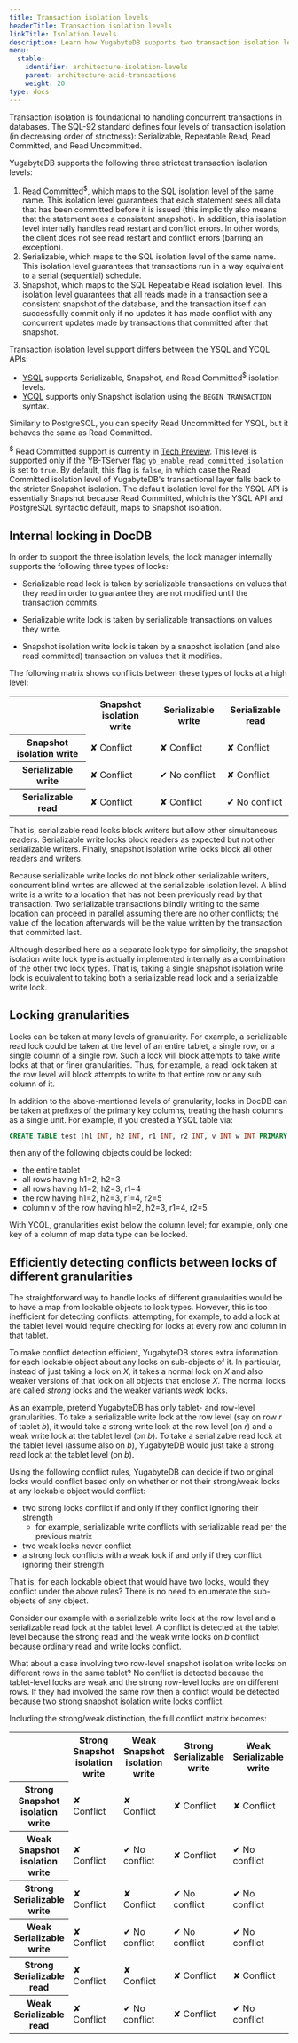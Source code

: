 ```yaml
---
title: Transaction isolation levels
headerTitle: Transaction isolation levels
linkTitle: Isolation levels
description: Learn how YugabyteDB supports two transaction isolation levels Snapshot Isolation and Serializable.
menu:
  stable:
    identifier: architecture-isolation-levels
    parent: architecture-acid-transactions
    weight: 20
type: docs
---
```


Transaction isolation is foundational to handling concurrent transactions in databases. The SQL-92 standard defines four levels of transaction isolation (in decreasing order of strictness): Serializable, Repeatable Read, Read Committed, and Read Uncommitted.

YugabyteDB supports the following three strictest transaction isolation levels:

1. Read Committed<sup>$</sup>, which maps to the SQL isolation level of the same name. This isolation level guarantees that each statement sees all data that has been committed before it is issued (this implicitly also means that the statement sees a consistent snapshot). In addition, this isolation level internally handles read restart and conflict errors. In other words, the client does not see read restart and conflict errors (barring an exception).
2. Serializable, which maps to the SQL isolation level of the same name. This isolation level guarantees that transactions run in a way equivalent to a serial (sequential) schedule.
3. Snapshot, which maps to the SQL Repeatable Read isolation level. This isolation level guarantees that all reads made in a transaction see a consistent snapshot of the database, and the transaction itself can successfully commit only if no updates it has made conflict with any concurrent updates made by transactions that committed after that snapshot.

Transaction isolation level support differs between the YSQL and YCQL APIs:

- [YSQL](../../../api/ysql/) supports Serializable, Snapshot, and Read Committed<sup>$</sup> isolation levels.
- [YCQL](../../../api/ycql/dml_transaction/) supports only Snapshot isolation using the `BEGIN TRANSACTION` syntax.

Similarly to PostgreSQL, you can specify Read Uncommitted for YSQL, but it behaves the same as Read Committed.

<sup>$</sup> Read Committed support is currently in [Tech Preview](/preview/releases/versioning/#feature-availability). This level is supported only if the YB-TServer flag `yb_enable_read_committed_isolation` is set to `true`. By default, this flag is `false`, in which case the Read Committed isolation level of YugabyteDB's transactional layer falls back to the stricter Snapshot isolation. The default isolation level for the YSQL API is essentially Snapshot because Read Committed, which is the YSQL API and PostgreSQL syntactic default, maps to Snapshot isolation.

## Internal locking in DocDB

In order to support the three isolation levels, the lock manager internally supports the following three types of locks:

- Serializable read lock is taken by serializable transactions on values that they read in order to guarantee they are not modified until the transaction commits.

- Serializable write lock is taken by serializable transactions on values they write.

- Snapshot isolation write lock is taken by a snapshot isolation (and also read committed) transaction on values that it modifies.

The following matrix shows conflicts between these types of locks at a high level:

<table>
  <tbody>
    <tr>
      <th></th>
      <th>Snapshot isolation write</th>
      <th>Serializable write</th>
      <th>Serializable read</th>
    </tr>
    <tr>
      <th>Snapshot isolation write</th>
      <td class="txn-conflict">&#x2718; Conflict</td>
      <td class="txn-conflict">&#x2718; Conflict</td>
      <td class="txn-conflict">&#x2718; Conflict</td>
    </tr>
    <tr>
      <th>Serializable write</th>
      <td class="txn-conflict">&#x2718; Conflict</td>
      <td>&#x2714; No conflict</td>
      <td class="txn-conflict">&#x2718; Conflict</td>
    </tr>
    <tr>
      <th>Serializable read</th>
      <td class="txn-conflict">&#x2718; Conflict</td>
      <td class="txn-conflict">&#x2718; Conflict</td>
      <td>&#x2714; No conflict</td>
    </tr>
  </tbody>
</table>

That is, serializable read locks block writers but allow other simultaneous readers.  Serializable write locks block readers as expected but not other serializable writers.  Finally, snapshot isolation write locks block all other readers and writers.

Because serializable write locks do not block other serializable writers, concurrent blind writes are allowed at the serializable isolation level.  A blind write is a write to a location that has not been previously read by that transaction.  Two serializable transactions blindly writing to the same location can proceed in parallel assuming there are no other conflicts; the value of the location afterwards will be the value written by the transaction that committed last.

Although described here as a separate lock type for simplicity, the snapshot isolation write lock type is actually implemented internally as a combination of the other two lock types.  That is, taking a single snapshot isolation write lock is equivalent to taking both a serializable read lock and a serializable write lock.

## Locking granularities

Locks can be taken at many levels of granularity.  For example, a serializable read lock could be taken at the level of an entire tablet, a single row, or a single column of a single row.  Such a lock will block attempts to take write locks at that or finer granularities. Thus, for example, a read lock taken at the row level will block attempts to write to that entire row or any sub column of it.

In addition to the above-mentioned levels of granularity, locks in DocDB can be taken at  prefixes of the primary key columns, treating the hash columns as a single unit.  For example, if you created a YSQL table via:

```sql
CREATE TABLE test (h1 INT, h2 INT, r1 INT, r2 INT, v INT w INT PRIMARY KEY ((h1,h2) HASH, r1 ASC, r2 ASC);
```

then any of the following objects could be locked:

- the entire tablet
- all rows having h1=2, h2=3
- all rows having h1=2, h2=3, r1=4
- the row having h1=2, h2=3, r1=4, r2=5
- column v of the row having h1=2, h2=3, r1=4, r2=5

With YCQL, granularities exist below the column level; for example, only one key of a column of map data type can be locked.

## Efficiently detecting conflicts between locks of different granularities

The straightforward way to handle locks of different granularities would be to have a map from lockable objects to lock types.  However, this is too inefficient for detecting conflicts: attempting, for example, to add a lock at the tablet level would require checking for locks at every row and column in that tablet.

To make conflict detection efficient, YugabyteDB stores extra information for each lockable object about any locks on sub-objects of it.  In particular, instead of just taking a lock on _X_, it takes a normal lock on _X_ and also weaker versions of that lock on all objects that enclose _X_.  The normal locks are called _strong_ locks and the weaker variants _weak_ locks.

As an example, pretend YugabyteDB has only tablet- and row-level granularities. To take a serializable write lock at the row level (say on row _r_ of tablet _b_), it would take a strong write lock at the row level (on _r_) and a weak write lock at the tablet level (on _b_).  To take a serializable read lock at the tablet level (assume also on _b_), YugabyteDB would just take a strong read lock at the tablet level (on _b_).

Using the following conflict rules, YugabyteDB can decide if two original locks would conflict based only on whether or not their strong/weak locks at any lockable object would conflict:

- two strong locks conflict if and only if they conflict ignoring their strength
  - for example, serializable write conflicts with serializable read per the previous matrix
- two weak locks never conflict
- a strong lock conflicts with a weak lock if and only if they conflict ignoring their strength

That is, for each lockable object that would have two locks, would they conflict under the above rules?  There is no need to enumerate the sub-objects of any object.

Consider our example with a serializable write lock at the row level and a serializable read lock at the tablet level.  A conflict is detected at the tablet level because the strong read and the weak write locks on _b_ conflict because ordinary read and write locks conflict.

What about a case involving two row-level snapshot isolation write locks on different rows in the same tablet?  No conflict is detected because the tablet-level locks are weak and the strong row-level locks are on different rows. If they had involved the same row then a conflict would be detected because two strong snapshot isolation write locks conflict.

Including the strong/weak distinction, the full conflict matrix becomes:

<table>
  <tbody>
    <tr>
      <th></th>
      <th>Strong Snapshot isolation write</th>
      <th>Weak Snapshot isolation write</th>
      <th>Strong Serializable write</th>
      <th>Weak Serializable write</th>
      <th>Strong Serializable read</th>
      <th>Weak Serializable read</th>
    </tr>
    <tr>
      <th>Strong Snapshot isolation write</th>
      <td class="txn-conflict">&#x2718; Conflict</td>
      <td class="txn-conflict">&#x2718; Conflict</td>
      <td class="txn-conflict">&#x2718; Conflict</td>
      <td class="txn-conflict">&#x2718; Conflict</td>
      <td class="txn-conflict">&#x2718; Conflict</td>
      <td class="txn-conflict">&#x2718; Conflict</td>
    </tr>
    <tr>
      <th>Weak Snapshot isolation write</th>
      <td class="txn-conflict">&#x2718; Conflict</td>
      <td>&#x2714; No conflict</td>
      <td class="txn-conflict">&#x2718; Conflict</td>
      <td>&#x2714; No conflict</td>
      <td class="txn-conflict">&#x2718; Conflict</td>
      <td>&#x2714; No conflict</td>
    </tr>
    <tr>
      <th>Strong Serializable write</th>
      <td class="txn-conflict">&#x2718; Conflict</td>
      <td class="txn-conflict">&#x2718; Conflict</td>
      <td>&#x2714; No conflict</td>
      <td>&#x2714; No conflict</td>
      <td class="txn-conflict">&#x2718; Conflict</td>
      <td class="txn-conflict">&#x2718; Conflict</td>
    </tr>
    <tr>
      <th>Weak Serializable write</th>
      <td class="txn-conflict">&#x2718; Conflict</td>
      <td>&#x2714; No conflict</td>
      <td>&#x2714; No conflict</td>
      <td>&#x2714; No conflict</td>
      <td class="txn-conflict">&#x2718; Conflict</td>
      <td>&#x2714; No conflict</td>
    </tr>
    <tr>
      <th>Strong Serializable read</th>
      <td class="txn-conflict">&#x2718; Conflict</td>
      <td class="txn-conflict">&#x2718; Conflict</td>
      <td class="txn-conflict">&#x2718; Conflict</td>
      <td class="txn-conflict">&#x2718; Conflict</td>
      <td>&#x2714; No conflict</td>
      <td>&#x2714; No conflict</td>
    </tr>
    <tr>
      <th>Weak Serializable read</th>
      <td class="txn-conflict">&#x2718; Conflict</td>
      <td>&#x2714; No conflict</td>
      <td class="txn-conflict">&#x2718; Conflict</td>
      <td>&#x2714; No conflict</td>
      <td>&#x2714; No conflict</td>
      <td>&#x2714; No conflict</td>
    </tr>
  </tbody>
</table>
